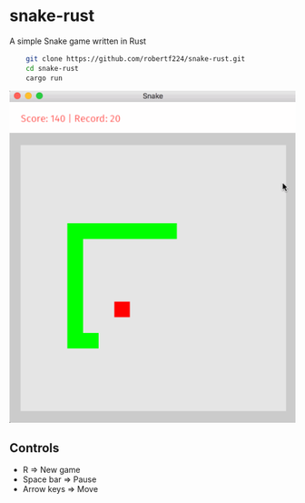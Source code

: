 # snake-rust
A simple Snake game written in Rust

```bash
    git clone https://github.com/robertf224/snake-rust.git
    cd snake-rust
    cargo run
```

![Snake](https://raw.githubusercontent.com/robertf224/snake-rust/master/assets/snake.gif)

## Controls
- R => New game
- Space bar => Pause
- Arrow keys => Move
